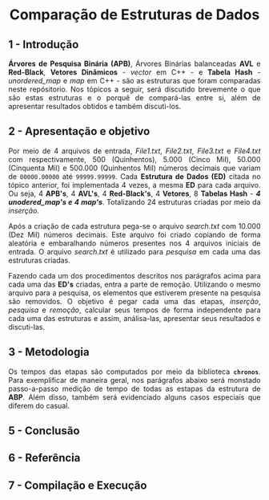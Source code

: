 <div align="justify">

<div align="center">

# Comparação de Estruturas de Dados 

</div>

## 1 - Introdução

**Árvores de Pesquisa Binária (APB)**, Árvores Binárias balanceadas **AVL** e **Red-Black**, **Vetores Dinâmicos** - *vector* em C++ - e **Tabela Hash** - *unordered_map* e *map* em C++ - são as estruturas que foram comparadas neste repósitorio. Nos tópicos a seguir, será discutido brevemente o que são estas estruturas e o porquê de compará-las entre si, além de apresentar resultados obtidos e também discuti-los.

## 2 - Apresentação e objetivo

Por meio de 4 arquivos de entrada, *File1.txt*, *File2.txt*, *File3.txt* e *File4.txt* com respectivamente, 500 (Quinhentos), 5.000 (Cinco Mil), 50.000 (Cinquenta Mil) e 500.000 (Quinhentos Mil) números decimais que variam de `00000.00000` até `99999.99999`. Cada **Estrutura de Dados (ED)** citada no tópico anterior, foi implementada 4 vezes, a mesma  **ED** para cada arquivo. Ou seja, 4 **APB's**, 4 **AVL's**, 4 **Red-Black's**, 4 **Vetores**, 8 **Tabelas Hash** - ***4 unodered_map's e 4 map's***. Totalizando 24 estruturas criadas por meio da *inserção*.

Após a criação de cada estrutura pega-se o arquivo *search.txt* com 10.000 (Dez Mil) números decimais. Este arquivo foi criado copiando de forma aleatória e embaralhando números presentes nos 4 arquivos iniciais de entrada. O arquivo *search.txt*  é utilizado para *pesquisa* em cada uma das estruturas criadas.

Fazendo cada um dos procedimentos descritos nos parágrafos acima para cada uma das **ED's** criadas, entra a parte de remoção. Utilizando o mesmo arquivo para a pesquisa, os elementos que estiverem presente na pesquisa são removidos.
O objetivo é pegar cada uma das etapas, *inserção*, *pesquisa* e *remoção*, calcular seus tempos de forma independente para cada uma das estruturas e assim, análisa-las, apresentar seus resultados e discuti-las.

## 3 - Metodologia

Os tempos das etapas são computados por meio da biblioteca **`chronos`**. Para exemplificar de maneira geral, nos parágrafos abaixo será monstado passo-a-passo medição de tempo de todas as estapas da estrutura de **ABP**. Além disso, também será evidenciado alguns casos especiais que diferem do casual.

## 5 - Conclusão

## 6 - Referência

## 7 - Compilação e Execução

</div>
